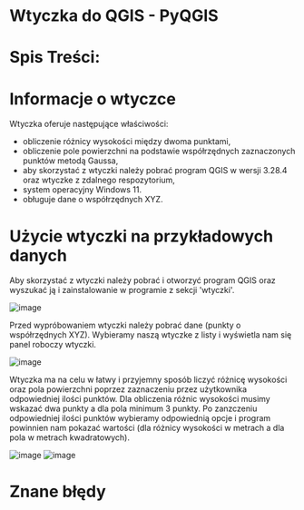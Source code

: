 # Wtyczka do QGIS - PyQGIS
# Spis Treści:


# Informacje o wtyczce
Wtyczka oferuje następujące właściwości:
- obliczenie różnicy wysokości między dwoma punktami,
- obliczenie pole powierzchni na podstawie współrzędnych zaznaczonych punktów metodą Gaussa,
- aby skorzystać z wtyczki należy pobrać program QGIS w wersji 3.28.4 oraz wtyczke z zdalnego respozytorium,
- system operacyjny Windows 11.
- obługuje dane o współrzędnych XYZ.


# Użycie wtyczki na przykładowych danych 
Aby skorzystać z wtyczki należy pobrać i otworzyć program QGIS oraz wyszukać ją i zainstalowanie  w programie z sekcji 'wtyczki'.

![image](https://github.com/PlaceForNick/Projekt_2/assets/129080867/b2e1267e-662a-4f4e-909e-abbaa3abf3aa)

Przed wypróbowaniem wtyczki należy pobrać dane (punkty o współrzędnych XYZ). Wybieramy naszą wtyczke z listy i wyświetla nam się panel roboczy wtyczki.

![image](https://github.com/PlaceForNick/Projekt_2/assets/129080867/127be42f-c917-4321-9684-c2f597d1d2f0)


Wtyczka ma na celu w łatwy i przyjemny sposób liczyć różnicę wysokości oraz pola powierzchni poprzez zaznaczeniu przez użytkownika odpowiedniej ilości punktów. Dla obliczenia różnic wysokości musimy wskazać dwa punkty a dla pola minimum 3 punkty. Po zanzczeniu odpowiedniej ilości punktów wybieramy odpowiednią opcje i program powinnien nam pokazać wartości (dla różnicy wysokości w metrach a dla pola w metrach kwadratowych).

![image](https://github.com/PlaceForNick/Projekt_2/assets/129080867/93ffdb3a-492b-4346-8939-9cc14aded0ea)
![image](https://github.com/PlaceForNick/Projekt_2/assets/129080867/eec59f51-18be-42ed-b5f1-0f1046edefa6)

# Znane błędy


